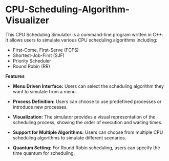 # CPU-Scheduling-Algorithm-Visualizer

This CPU Scheduling Simulator is a command-line program written in C++. It allows users to simulate various CPU scheduling algorithms including:

- First-Come, First-Serve (FCFS)
- Shortest-Job-First (SJF)
- Priority Scheduler
- Round Robin (RR)

**Features**
</br>
- **Menu Driven Interface:** Users can select the scheduling algorithm they want to simulate from a menu.

- **Process Definition:** Users can choose to use predefined processes or introduce new processes.

- **Visualization:** The simulator provides a visual representation of the scheduling process, showing the order of execution and waiting times.

- **Support for Multiple Algorithms:** Users can choose from multiple CPU scheduling algorithms to simulate different scenarios.

- **Quantum Setting:** For Round Robin scheduling, users can specify the time quantum for scheduling.
